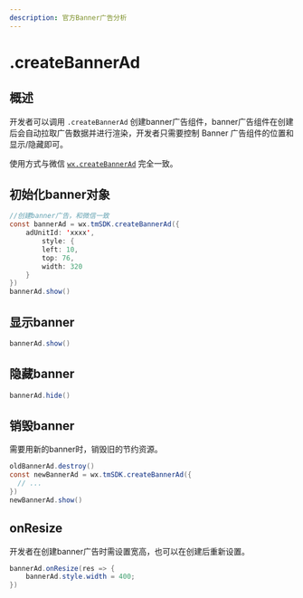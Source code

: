 ```yaml
---
description: 官方Banner广告分析
---
```


# .createBannerAd

## 概述

开发者可以调用 `.createBannerAd` 创建banner广告组件，banner广告组件在创建后会自动拉取广告数据并进行渲染，开发者只需要控制 Banner 广告组件的位置和显示/隐藏即可。

使用方式与微信 [`wx.createBannerAd`](https://developers.weixin.qq.com/minigame/dev/api/ad/wx.createBannerAd.html) 完全一致。

## **初始化banner对象**

```java
//创建banner广告，和微信一致
const bannerAd = wx.tmSDK.createBannerAd({
    adUnitId: 'xxxx',
        style: {
        left: 10,
        top: 76,
        width: 320
    }
})
bannerAd.show()
```

## **显示banner**

```java
bannerAd.show()
```

## **隐藏banner**

```java
bannerAd.hide()
```

## **销毁banner**

需要用新的banner时，销毁旧的节约资源。

```java
oldBannerAd.destroy()
const newBannerAd = wx.tmSDK.createBannerAd({
  // ...
})
newBannerAd.show()
```

## **onResize**

开发者在创建banner广告时需设置宽高，也可以在创建后重新设置。

```java
bannerAd.onResize(res => {
    bannerAd.style.width = 400;
})
```

